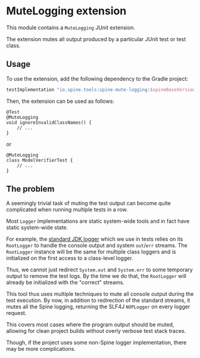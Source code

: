 # MuteLogging extension

This module contains a `MuteLogging` JUnit extension.

The extension mutes all output produced by a particular JUnit test or test class.

## Usage

To use the extension, add the following dependency to the Gradle project:
```groovy
testImplementation "io.spine.tools:spine-mute-logging:$spineBaseVersion"
```

Then, the extension can be used as follows:
```
@Test
@MuteLogging
void ignoreInvalidClassNames() {
    // ...
}    
```
or
```
@MuteLogging
class ModelVerifierTest {
    // ...
}
```

## The problem

A seemingly trivial task of muting the test output can become quite complicated when running 
multiple tests in a row.

Most `Logger` implementations are static system-wide tools and in fact have static system-wide 
state.

For example, the 
[standard JDK logger](https://docs.oracle.com/javase/7/docs/api/java/util/logging/Logger.html) 
which we use in tests relies on its `RootLogger` to handle the console output and system 
`out`/`err` streams. The `RootLogger` instance will be the same for multiple class loggers and is 
initialized on the first access to a class-level logger.

Thus, we cannot just redirect `System.out` and `System.err` to some temporary output to remove the 
test logs. By the time we do that, the `RootLogger` will already be initialized with the "correct" 
streams.

This tool thus uses multiple techniques to mute all console output during the test execution. By 
now, in addition to redirection of the standard streams, it mutes all the Spine logging, returning 
the SLF4J `NOPLogger` on every logger request.

This covers most cases where the program output should be muted, allowing for clean project 
builds without overly verbose test stack traces.

Though, if the project uses some non-Spine logger implementation, there may be more complications.
